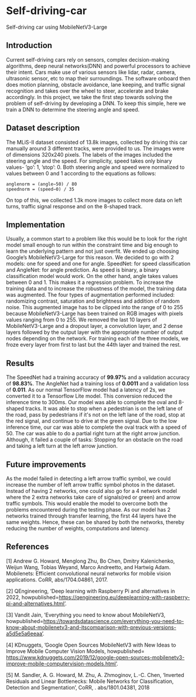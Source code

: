 # Self-driving-car
Self-driving car using MobileNetV3-Large

## Introduction
Current self-driving cars rely on sensors, complex decision-making algorithms, deep neural networks(DNN) and powerful processors to achieve their intent. Cars make use of various sensors like lidar, radar, camera, ultrasonic sensor, etc to map their surroundings. The software onboard then does motion planning, obstacle avoidance, lane keeping, and traffic signal recognition and takes over the wheel to steer, accelerate and brake accordingly. In this project, we take the first step towards solving the problem of self-driving by developing a DNN. To keep this simple, here we train a DNN to determine the steering angle and speed.

## Dataset description
The MLiS-II dataset consisted of 13.8k images, collected by driving this car manually around 3 different tracks, were provided to us. The images were of dimensions 320x240 pixels. The labels of the images included the steering angle and the speed. For simplicity, speed takes only binary values- ’go’: 1, ’stop’: 0. Both steering angle and speed were normalized to values between 0 and 1 according to the equations as follows: 

    anglenorm = (angle−50) / 80 
    speednorm = (speed−0) / 35 
                                                                    
On top of this, we collected 1.3k more images to collect more data on left turns, traffic signal response and on the 8-shaped track.

## Implementation
Usually, a common start to a problem like this would be to look for the right model small enough to run within the constraint time and big enough to learn the underlying pattern and not just overfit. We ended up choosing Google’s MobileNetV3-Large for this reason. We decided to go with 2 models: one for speed and one for angle. SpeedNet: for speed classification and AngleNet: for angle prediction. As speed is binary, a binary classification model would work. On the other hand, angle takes values between 0 and 1. This makes it a regression problem. To increase the training data and to increase the robustness of the model, the training data was augmented. The four types of augmentation performed included: randomizing contrast, saturation and brightness and addition of random noise. This augmented image has to be clipped into the range of 0 to 255 because MobileNetV3-Large has been trained on RGB images with pixels values ranging from 0 to 255. We removed the last 10 layers of MobileNetV3-Large and a dropout layer, a convolution layer, and 2 dense layers followed by the output layer with the appropriate number of output nodes depending on the network. For training each of the three models, we froze every layer from first to last but the 44th layer and trained the rest. 

## Results
The SpeedNet had a training accuracy of **99.97%** and a validation accuracy of **98.83%**. The AngleNet had a training loss of **0.0011** and a validation loss of **0.011**. As our normal TensorFlow model had a latency of 2s, we converted it to a Tensorflow Lite model. This conversion reduced the inference time to 300ms. Our model was able to complete the oval and 8-shaped tracks. It was able to stop when a pedestrian is on the left lane of the road, pass by pedestrians if it's not on the left lane of the road, stop at the red signal, and continue to drive at the green signal. Due to the low inference time, our car was able to complete the oval track with a speed of 50. The car was able to do a partial right turn at the right arrow junction. Although, it failed a couple of tasks: Stopping for an obstacle on the road and taking a left turn at the left arrow junction.

## Future improvements
As the model failed in detecting a left arrow traffic symbol, we could increase the number of left arrow traffic symbol photos in the dataset. Instead of having 2 networks, one could also go for a 4 network model where the 2 extra networks take care of signals(red or green) and arrow traffic symbols. This would enable the model to overcome both the problems encountered during the testing phase. As our model has 2 networks trained through transfer learning, the first 44 layers have the same weights. Hence, these can be shared by both the networks, thereby reducing the number of weights, computations and latency. 

## References
[1] Andrew G. Howard, Menglong Zhu, Bo Chen, Dmitry Kalenichenko, Weijun Wang, Tobias Weyand, Marco Andreetto, and Hartwig Adam. Mobilenets: Efficient convolutional neural networks for mobile vision applications. CoRR, abs/1704.04861, 2017.

[2] QEngineering, ‘Deep learning with Raspberry Pi and alternatives in 2022, howpublished=https://qengineering.eu/deeplearning-with-raspberry-pi-and-alternatives.html’.

[3] Vandit Jain, ’Everything you need to know about MobileNetV3, howpublished=https://towardsdatascience.com/everything-you-need-to-know-about-mobilenetv3-and-itscomparison-with-previous-versions-a5d5e5a6eeaa’.

[4] KDnuggets, ’Google Open Sources MobileNetV3 with New Ideas to Improve Mobile Computer Vision Models, howpublished= https://www.kdnuggets.com/2019/12/google-open-sources-mobilenetv3-improve-mobile-computervision-models.html’.

[5] M. Sandler, A. G. Howard, M. Zhu, A. Zhmoginov, L.-C. Chen, ‘Inverted Residuals and Linear Bottlenecks: Mobile Networks for Classification, Detection and Segmentation’, CoRR, . abs/1801.04381, 2018
